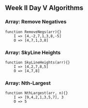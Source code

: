 ## Week II Day V Algorithms

### Array: Remove Negatives
    function RemoveNegs(arr){}
        I => [4,-2,7,1,3,8,-5]
        O => [4,7,1,3,8]

### Array: SkyLine Heights
    function SkyLineHeights(arr){}
        I => [4,2,7,8,5]
        O => [4,7,8]

### Array: Nth-Largest
    function NthLargest(arr, n){}
        I => [9,4,2,1,3,5,7], 3
        O => 5
